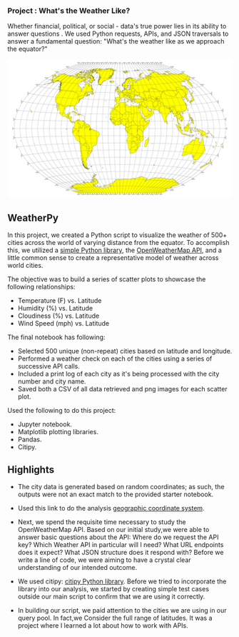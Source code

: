 ### Project : What's the Weather Like?


Whether financial, political, or social - data's true power lies in its ability to answer questions . We used Python requests, APIs, and JSON traversals to answer a fundamental question: "What's the weather like as we approach the equator?"


![Equator](Images/equatorsign.png)

## WeatherPy

In this project, we created a Python script to visualize the weather of 500+ cities across the world of varying distance from the equator. To accomplish this, we utilized a [simple Python library](https://pypi.python.org/pypi/citipy), the [OpenWeatherMap API](https://openweathermap.org/api), and a little common sense to create a representative model of weather across world cities.

The objective was to build a series of scatter plots to showcase the following relationships:

* Temperature (F) vs. Latitude
* Humidity (%) vs. Latitude
* Cloudiness (%) vs. Latitude
* Wind Speed (mph) vs. Latitude

The final notebook has following:

* Selected 500 unique (non-repeat) cities based on latitude and longitude.
* Performed a weather check on each of the cities using a series of successive API calls.
* Included a print log of each city as it's being processed with the city number and city name.
* Saved both a CSV of all data retrieved and png images for each scatter plot.

Used the following to do this project:

* Jupyter notebook.
* Matplotlib plotting libraries.
* Pandas.
* Citipy.

## Highlights

* The city data is generated based on random coordinates; as such, the outputs were not an exact match to the provided starter notebook.

* Used this link to do the analysis [geographic coordinate system](http://desktop.arcgis.com/en/arcmap/10.3/guide-books/map-projections/about-geographic-coordinate-systems.htm).

* Next, we spend the requisite time necessary to study the OpenWeatherMap API. Based on our initial study,we were able to answer  basic questions about the API: Where do we request the API key? Which Weather API in particular will I need? What URL endpoints does it expect? What JSON structure does it respond with? Before we write a line of code, we were aiming to have a crystal clear understanding of our intended outcome.

* We used citipy: [citipy Python library](https://pypi.python.org/pypi/citipy). Before we tried to incorporate the library into our analysis, we started by creating simple test cases outside our main script to confirm that we are using it correctly. 


* In building our script, we paid attention to the cities we are using in our query pool. In fact,we Consider the full range of latitudes. It was a project where I learned a lot about how to work with APIs.




